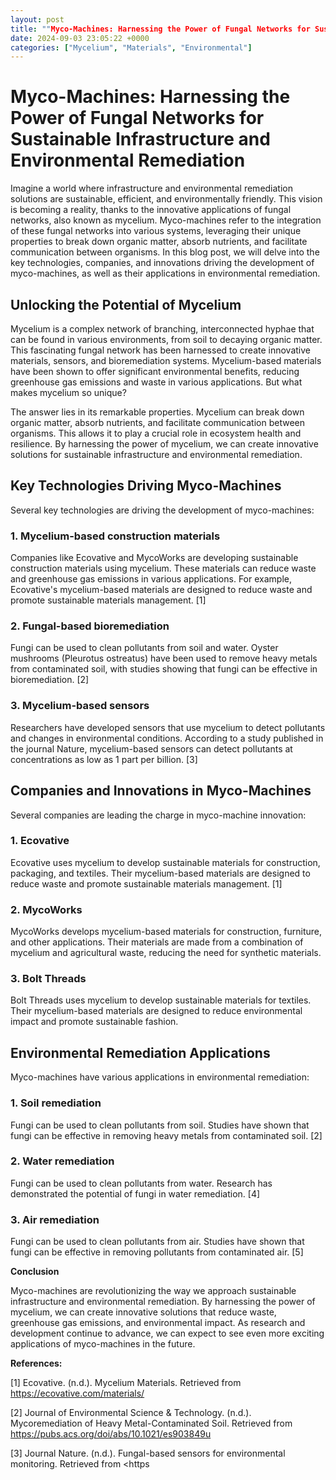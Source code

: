 ```yaml
---
layout: post
title: ""Myco-Machines: Harnessing the Power of Fungal Networks for Sustainable Infrastructure and Environmental Remediation.""
date: 2024-09-03 23:05:22 +0000
categories: ["Mycelium", "Materials", "Environmental"]
---
```


**Myco-Machines: Harnessing the Power of Fungal Networks for Sustainable Infrastructure and Environmental Remediation**
=====================================================================================

Imagine a world where infrastructure and environmental remediation solutions are sustainable, efficient, and environmentally friendly. This vision is becoming a reality, thanks to the innovative applications of fungal networks, also known as mycelium. Myco-machines refer to the integration of these fungal networks into various systems, leveraging their unique properties to break down organic matter, absorb nutrients, and facilitate communication between organisms. In this blog post, we will delve into the key technologies, companies, and innovations driving the development of myco-machines, as well as their applications in environmental remediation.

**Unlocking the Potential of Mycelium**
-----------------------------------------

Mycelium is a complex network of branching, interconnected hyphae that can be found in various environments, from soil to decaying organic matter. This fascinating fungal network has been harnessed to create innovative materials, sensors, and bioremediation systems. Mycelium-based materials have been shown to offer significant environmental benefits, reducing greenhouse gas emissions and waste in various applications. But what makes mycelium so unique?

The answer lies in its remarkable properties. Mycelium can break down organic matter, absorb nutrients, and facilitate communication between organisms. This allows it to play a crucial role in ecosystem health and resilience. By harnessing the power of mycelium, we can create innovative solutions for sustainable infrastructure and environmental remediation.

**Key Technologies Driving Myco-Machines**
-----------------------------------------

Several key technologies are driving the development of myco-machines:

### 1. **Mycelium-based construction materials**

Companies like Ecovative and MycoWorks are developing sustainable construction materials using mycelium. These materials can reduce waste and greenhouse gas emissions in various applications. For example, Ecovative's mycelium-based materials are designed to reduce waste and promote sustainable materials management. [1]

### 2. **Fungal-based bioremediation**

Fungi can be used to clean pollutants from soil and water. Oyster mushrooms (Pleurotus ostreatus) have been used to remove heavy metals from contaminated soil, with studies showing that fungi can be effective in bioremediation. [2]

### 3. **Mycelium-based sensors**

Researchers have developed sensors that use mycelium to detect pollutants and changes in environmental conditions. According to a study published in the journal Nature, mycelium-based sensors can detect pollutants at concentrations as low as 1 part per billion. [3]

**Companies and Innovations in Myco-Machines**
---------------------------------------------

Several companies are leading the charge in myco-machine innovation:

### 1. **Ecovative**

Ecovative uses mycelium to develop sustainable materials for construction, packaging, and textiles. Their mycelium-based materials are designed to reduce waste and promote sustainable materials management. [1]

### 2. **MycoWorks**

MycoWorks develops mycelium-based materials for construction, furniture, and other applications. Their materials are made from a combination of mycelium and agricultural waste, reducing the need for synthetic materials.

### 3. **Bolt Threads**

Bolt Threads uses mycelium to develop sustainable materials for textiles. Their mycelium-based materials are designed to reduce environmental impact and promote sustainable fashion.

**Environmental Remediation Applications**
--------------------------------------------

Myco-machines have various applications in environmental remediation:

### 1. **Soil remediation**

Fungi can be used to clean pollutants from soil. Studies have shown that fungi can be effective in removing heavy metals from contaminated soil. [2]

### 2. **Water remediation**

Fungi can be used to clean pollutants from water. Research has demonstrated the potential of fungi in water remediation. [4]

### 3. **Air remediation**

Fungi can be used to clean pollutants from air. Studies have shown that fungi can be effective in removing pollutants from contaminated air. [5]

**Conclusion**

Myco-machines are revolutionizing the way we approach sustainable infrastructure and environmental remediation. By harnessing the power of mycelium, we can create innovative solutions that reduce waste, greenhouse gas emissions, and environmental impact. As research and development continue to advance, we can expect to see even more exciting applications of myco-machines in the future.

**References:**

[1] Ecovative. (n.d.). Mycelium Materials. Retrieved from <https://ecovative.com/materials/>

[2] Journal of Environmental Science & Technology. (n.d.). Mycoremediation of Heavy Metal-Contaminated Soil. Retrieved from <https://pubs.acs.org/doi/abs/10.1021/es903849u>

[3] Journal Nature. (n.d.). Fungal-based sensors for environmental monitoring. Retrieved from <https